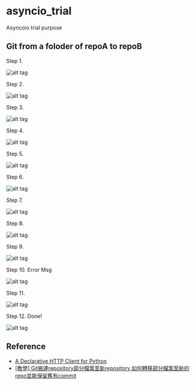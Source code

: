 # asyncio_trial
Asyncoio trial purpose

## Git from a foloder of repoA to repoB 
Step 1. 

![alt tag](https://i.imgur.com/ERx0VpM.jpg)

Step 2. 

![alt tag](https://i.imgur.com/Y1fIuTL.jpg)

Step 3. 

![alt tag](https://i.imgur.com/8UduWdr.jpg)

Step 4. 

![alt tag](https://i.imgur.com/7gBHKId.jpg)

Step 5. 

![alt tag](https://i.imgur.com/6UjGeWY.jpg)

Step 6. 

![alt tag](https://i.imgur.com/TYWFkeZ.jpg)

Step 7. 

![alt tag](https://i.imgur.com/TCIvnia.jpg)

Step 8. 

![alt tag](https://i.imgur.com/ntbiEH8.jpg)

Step 9. 

![alt tag](https://i.imgur.com/21of7W5.jpg)

Step 10. Error Msg

![alt tag](https://i.imgur.com/rCbMWOd.jpg)

Step 11. 

![alt tag](https://i.imgur.com/9CRpPGi.jpg)

Step 12. Done!

![alt tag](https://i.imgur.com/manguxu.jpg)

## Reference 
* [A Declarative HTTP Client for Python](https://github.com/prkumar/uplink)
* [[教學] Git搬運repository部分檔案至新repository 如何轉移部分檔案至新的repo並能保留舊有commit](https://xenby.com/b/126-%E6%95%99%E5%AD%B8-git%E6%90%AC%E9%81%8Brepository%E9%83%A8%E5%88%86%E6%AA%94%E6%A1%88%E8%87%B3%E6%96%B0repository)